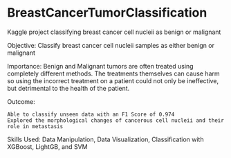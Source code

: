 # BreastCancerTumorClassification
Kaggle project classifying breast cancer cell nucleii as benign or malignant

Objective: Classify breast cancer cell nucleii samples as either benign or malignant

Importance: Benign and Malignant tumors are often treated using completely different methods. The treatments themselves can cause harm so using the incorrect treatment on a patient could not only be ineffective, but detrimental to the health of the patient.

Outcome:

    Able to classify unseen data with an F1 Score of 0.974
    Explored the morphological changes of cancerous cell nucleii and their role in metastasis

Skills Used: Data Manipulation, Data Visualization, Classification with XGBoost, LightGB, and SVM
